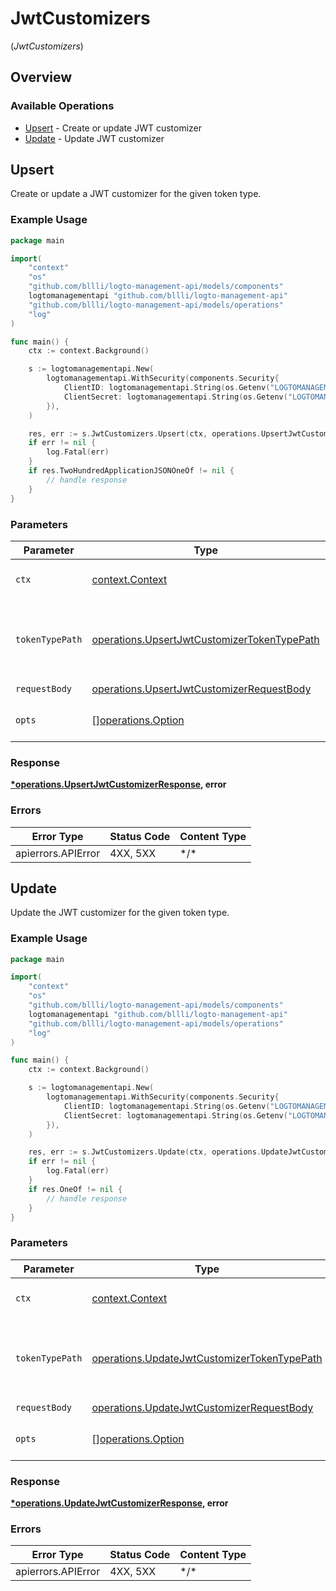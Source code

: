 # JwtCustomizers
(*JwtCustomizers*)

## Overview

### Available Operations

* [Upsert](#upsert) - Create or update JWT customizer
* [Update](#update) - Update JWT customizer

## Upsert

Create or update a JWT customizer for the given token type.

### Example Usage

```go
package main

import(
	"context"
	"os"
	"github.com/bllli/logto-management-api/models/components"
	logtomanagementapi "github.com/bllli/logto-management-api"
	"github.com/bllli/logto-management-api/models/operations"
	"log"
)

func main() {
    ctx := context.Background()

    s := logtomanagementapi.New(
        logtomanagementapi.WithSecurity(components.Security{
            ClientID: logtomanagementapi.String(os.Getenv("LOGTOMANAGEMENTAPI_CLIENT_ID")),
            ClientSecret: logtomanagementapi.String(os.Getenv("LOGTOMANAGEMENTAPI_CLIENT_SECRET")),
        }),
    )

    res, err := s.JwtCustomizers.Upsert(ctx, operations.UpsertJwtCustomizerTokenTypePathClientCredentials, operations.UpsertJwtCustomizerRequestBody{})
    if err != nil {
        log.Fatal(err)
    }
    if res.TwoHundredApplicationJSONOneOf != nil {
        // handle response
    }
}
```

### Parameters

| Parameter                                                                                                  | Type                                                                                                       | Required                                                                                                   | Description                                                                                                | Example                                                                                                    |
| ---------------------------------------------------------------------------------------------------------- | ---------------------------------------------------------------------------------------------------------- | ---------------------------------------------------------------------------------------------------------- | ---------------------------------------------------------------------------------------------------------- | ---------------------------------------------------------------------------------------------------------- |
| `ctx`                                                                                                      | [context.Context](https://pkg.go.dev/context#Context)                                                      | :heavy_check_mark:                                                                                         | The context to use for the request.                                                                        |                                                                                                            |
| `tokenTypePath`                                                                                            | [operations.UpsertJwtCustomizerTokenTypePath](../../models/operations/upsertjwtcustomizertokentypepath.md) | :heavy_check_mark:                                                                                         | The token type to create a JWT customizer for.                                                             |                                                                                                            |
| `requestBody`                                                                                              | [operations.UpsertJwtCustomizerRequestBody](../../models/operations/upsertjwtcustomizerrequestbody.md)     | :heavy_check_mark:                                                                                         | N/A                                                                                                        | {}                                                                                                         |
| `opts`                                                                                                     | [][operations.Option](../../models/operations/option.md)                                                   | :heavy_minus_sign:                                                                                         | The options for this request.                                                                              |                                                                                                            |

### Response

**[*operations.UpsertJwtCustomizerResponse](../../models/operations/upsertjwtcustomizerresponse.md), error**

### Errors

| Error Type         | Status Code        | Content Type       |
| ------------------ | ------------------ | ------------------ |
| apierrors.APIError | 4XX, 5XX           | \*/\*              |

## Update

Update the JWT customizer for the given token type.

### Example Usage

```go
package main

import(
	"context"
	"os"
	"github.com/bllli/logto-management-api/models/components"
	logtomanagementapi "github.com/bllli/logto-management-api"
	"github.com/bllli/logto-management-api/models/operations"
	"log"
)

func main() {
    ctx := context.Background()

    s := logtomanagementapi.New(
        logtomanagementapi.WithSecurity(components.Security{
            ClientID: logtomanagementapi.String(os.Getenv("LOGTOMANAGEMENTAPI_CLIENT_ID")),
            ClientSecret: logtomanagementapi.String(os.Getenv("LOGTOMANAGEMENTAPI_CLIENT_SECRET")),
        }),
    )

    res, err := s.JwtCustomizers.Update(ctx, operations.UpdateJwtCustomizerTokenTypePathClientCredentials, operations.UpdateJwtCustomizerRequestBody{})
    if err != nil {
        log.Fatal(err)
    }
    if res.OneOf != nil {
        // handle response
    }
}
```

### Parameters

| Parameter                                                                                                  | Type                                                                                                       | Required                                                                                                   | Description                                                                                                | Example                                                                                                    |
| ---------------------------------------------------------------------------------------------------------- | ---------------------------------------------------------------------------------------------------------- | ---------------------------------------------------------------------------------------------------------- | ---------------------------------------------------------------------------------------------------------- | ---------------------------------------------------------------------------------------------------------- |
| `ctx`                                                                                                      | [context.Context](https://pkg.go.dev/context#Context)                                                      | :heavy_check_mark:                                                                                         | The context to use for the request.                                                                        |                                                                                                            |
| `tokenTypePath`                                                                                            | [operations.UpdateJwtCustomizerTokenTypePath](../../models/operations/updatejwtcustomizertokentypepath.md) | :heavy_check_mark:                                                                                         | The token type to update a JWT customizer for.                                                             |                                                                                                            |
| `requestBody`                                                                                              | [operations.UpdateJwtCustomizerRequestBody](../../models/operations/updatejwtcustomizerrequestbody.md)     | :heavy_check_mark:                                                                                         | N/A                                                                                                        | {}                                                                                                         |
| `opts`                                                                                                     | [][operations.Option](../../models/operations/option.md)                                                   | :heavy_minus_sign:                                                                                         | The options for this request.                                                                              |                                                                                                            |

### Response

**[*operations.UpdateJwtCustomizerResponse](../../models/operations/updatejwtcustomizerresponse.md), error**

### Errors

| Error Type         | Status Code        | Content Type       |
| ------------------ | ------------------ | ------------------ |
| apierrors.APIError | 4XX, 5XX           | \*/\*              |